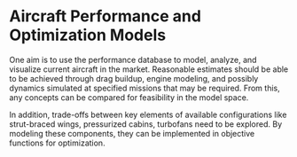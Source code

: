 # Aircraft Performance and Optimization Models

One aim is to use the performance database to model, analyze, and visualize current aircraft in the market. Reasonable estimates should be able to be achieved through drag buildup, engine modeling, and possibly dynamics simulated at specified missions that may be required. From this, any concepts can be compared for feasibility in the model space. 

In addition, trade-offs between key elements of available configurations like strut-braced wings, pressurized cabins, turbofans need to be explored. By modeling these components, they can be implemented in objective functions for optimization.